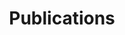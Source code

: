 ---
title: Publications
type: landing

# Optional header image (relative to `static/media/` folder).
banner:
  caption: ''
  image: ''

design:
  # Section spacing
  spacing: '2rem'

# Page sections
sections:
  - block: collection
    content:
      title: Publications
      text: Select a publication type
      filters:
        folders:
          - publication
    design:
      view: article-grid
      fill_image: false
      columns: 2
---